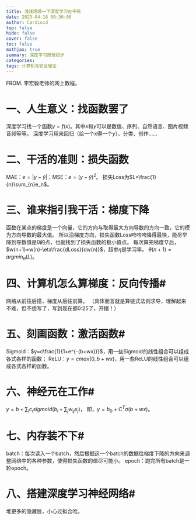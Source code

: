 ```yaml
---
title: 浅浅理顺一下深度学习在干嘛
date: 2023-04-16 00:30:00
author: Cardioid
top: false
hide: false
cover: false
toc: false
mathjax: true
summary: 深度学习原理初步
categories: 
tags: 计算机与安全理论
---
```

FROM. 李宏毅老师的网上教程。
# 一、人生意义：找函数罢了
深度学习找一个函数$y=f(x)$。其中$x$和$y$可以是数值、序列、自然语言、图片视频音频等等。
深度学习用来回归（给一个$x$得一个$y$）、分类、创作......
# 二、干活的准则：损失函数
MAE：$e=|y-\widehat{y}|$；MSE：$e=(y-\widehat{y})^2$。
损失Loss为$L=\frac{1}{n}\sum_{n}e_n$。
# 三、谁来指引我干活：梯度下降
函数在某点的梯度是一个向量，它的方向与取得最大方向导数的方向一致，它的模为方向导数的最大值。
所以沿梯度方向，损失函数Loss咵咵咵降得最快，能尽早降到导数值是0的点，也就找到了损失函数的极小值点。
每次算完梯度$\nabla$后，$w(n+1)=w(n)-\eta\frac{dLoss}{dw(n)}$，超参$\eta$是学习率。
$\theta(n+1)=argmin_{\theta}(L)$。
# 四、计算机怎么算梯度：反向传播#
网络从前往后搭，梯度从后往前算。
（具体而言就是算链式法则求导，理解起来不难，但不想写了，写到现在都0:25了，开摆！）
# 五、刻画函数：激活函数#
Sigmoid：$y=c\frac{1}{1+e^{-(b+wx)}}$，用一些Sigmoid的线性组合可以组成各式各样的函数；
ReLU：$y=c max(0,b+wx)$，用一些ReLU的线性组合可以组成各式各样的函数。
# 六、神经元在工作#
$y=b+\sum_{i}c_i sigmoid(b_i+\sum_{j}w_{ij}x_j)$，
即，$y=b_{0}+C^T\sigma(b+wx)$。
# 七、内存装不下#
batch：每次读入一个batch，然后根据这一个batch的数据往梯度下降的方向来调整网络中的各种参数，使得损失函数的值尽可能小。
epoch：跑完所有batch是一轮epoch。
# 八、搭建深度学习神经网络#
堆更多的隐藏层，小心过拟合哈。
